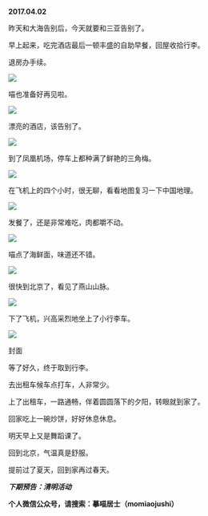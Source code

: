 
          
            
**2017.04.02**

昨天和大海告别后，今天就要和三亚告别了。

早上起来，吃完酒店最后一顿丰盛的自助早餐，回屋收拾行李。

退房办手续。




![](//upload-images.jianshu.io/upload_images/51001-9b2e509abc016ee1.jpg)




喵也准备好再见啦。




![](//upload-images.jianshu.io/upload_images/51001-3b51f1af012332e5.jpg)




漂亮的酒店，该告别了。




![](//upload-images.jianshu.io/upload_images/51001-6067c7ed7138b23c.jpg)




到了凤凰机场，停车上都种满了鲜艳的三角梅。




![](//upload-images.jianshu.io/upload_images/51001-911e00f41efb26e1.jpg)




在飞机上的四个小时，很无聊，看看地图复习一下中国地理。




![](//upload-images.jianshu.io/upload_images/51001-35804f1b18f0b9c4.jpg)




发餐了，还是非常难吃，肉都嚼不动。




![](//upload-images.jianshu.io/upload_images/51001-ec7ba066742dc728.jpg)




喵点了海鲜面，味道还不错。




![](//upload-images.jianshu.io/upload_images/51001-f2b3b78b902944eb.jpg)




很快到北京了，看见了燕山山脉。




![](//upload-images.jianshu.io/upload_images/51001-194d4fa9ab9601fd.jpg)




下了飞机，兴高采烈地坐上了小行李车。




![](//upload-images.jianshu.io/upload_images/51001-149a243bb8e02cd6.jpg)

封面


等了好久，终于取到行李。

去出租车候车点打车，人非常少。

上了出租车，一路通畅，伴着圆圆落下的夕阳，转眼就到家了。

回家吃上一碗炒饼，好好休息休息。

明天早上又是舞蹈课了。

回到北京，气温真是舒服。

提前过了夏天，回到家再过春天。


***下期预告：清明活动***


**个人微信公众号，请搜索：摹喵居士（momiaojushi）**

          
        